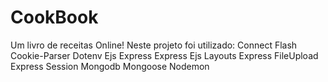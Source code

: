 # CookBook
Um livro de receitas Online!
Neste projeto foi utilizado:
Connect Flash
Cookie-Parser
Dotenv
Ejs
Express
Express Ejs Layouts
Express FileUpload
Express Session
Mongodb
Mongoose
Nodemon
